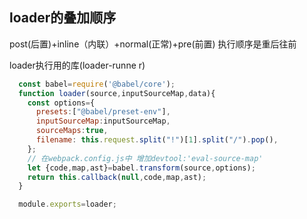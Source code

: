 ## loader的叠加顺序
post(后置)+inline（内联）+normal(正常)+pre(前置)
执行顺序是重后往前

loader执行用的库(loader-runne r)


```js
  const babel=require('@babel/core');
  function loader(source,inputSourceMap,data){
    const options={
      presets:["@babel/preset-env"],
      inputSourceMap:inputSourceMap,
      sourceMaps:true,
      filename: this.request.split("!")[1].split("/").pop(), 
    };
    // 在webpack.config.js中 增加devtool:'eval-source-map'
    let {code,map,ast}=babel.transform(source,options);
    return this.callback(null,code,map,ast);
  }

  module.exports=loader;
```
